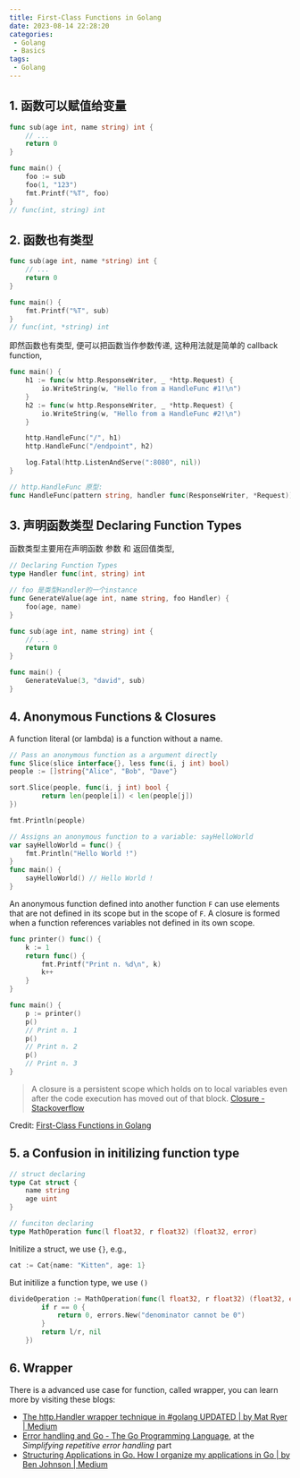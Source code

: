 ```yaml
---
title: First-Class Functions in Golang
date: 2023-08-14 22:28:20
categories:
 - Golang
 - Basics
tags:
 - Golang
---
```


## 1. 函数可以赋值给变量

```go
func sub(age int, name string) int {
	// ...
	return 0
}

func main() {
	foo := sub
	foo(1, "123")
	fmt.Printf("%T", foo)
}
// func(int, string) int
```

## 2. 函数也有类型

```go
func sub(age int, name *string) int {
	// ...
	return 0
}

func main() {
	fmt.Printf("%T", sub)
}
// func(int, *string) int
```

即然函数也有类型, 便可以把函数当作参数传递, 这种用法就是简单的 callback function, 

``` go
func main() {
	h1 := func(w http.ResponseWriter, _ *http.Request) {
		io.WriteString(w, "Hello from a HandleFunc #1!\n")
	}
	h2 := func(w http.ResponseWriter, _ *http.Request) {
		io.WriteString(w, "Hello from a HandleFunc #2!\n")
	}

	http.HandleFunc("/", h1)
	http.HandleFunc("/endpoint", h2)

	log.Fatal(http.ListenAndServe(":8080", nil))
}

// http.HandleFunc 原型: 
func HandleFunc(pattern string, handler func(ResponseWriter, *Request))
```

## 3. 声明函数类型 Declaring Function Types

函数类型主要用在声明函数 参数 和 返回值类型, 

```go
// Declaring Function Types
type Handler func(int, string) int

// foo 是类型Handler的一个instance
func GenerateValue(age int, name string, foo Handler) {
	foo(age, name)
}

func sub(age int, name string) int {
	// ...
	return 0
}

func main() {
	GenerateValue(3, "david", sub)
}
```

## 4. Anonymous Functions & Closures

A function literal (or lambda) is a function without a name. 

````go
// Pass an anonymous function as a argument directly
func Slice(slice interface{}, less func(i, j int) bool)
people := []string{"Alice", "Bob", "Dave"}

sort.Slice(people, func(i, j int) bool {
		return len(people[i]) < len(people[j])
})

fmt.Println(people)

// Assigns an anonymous function to a variable: sayHelloWorld
var sayHelloWorld = func() {
	fmt.Println("Hello World !")
}
func main() {
	sayHelloWorld() // Hello World !
}
````

An anonymous function defined into another function `F` can use elements that are not defined in its scope but in the scope of `F`. A closure is formed when a function references variables not defined in its own scope.

```go
func printer() func() {
    k := 1
    return func() {
        fmt.Printf("Print n. %d\n", k)
        k++
    }
}

func main() {
    p := printer()
    p()
    // Print n. 1
    p()
    // Print n. 2
    p()
    // Print n. 3
}
```

> A closure is a persistent scope which holds on to local variables even after the code execution has moved out of that block.  [Closure - Stackoverflow](https://stackoverflow.com/a/7464475/16317008)

Credit: [First-Class Functions in Golang](https://levelup.gitconnected.com/first-class-functions-in-golang-ef2a5001bb4f) 

## 5. a Confusion in initilizing function type

```go
// struct declaring
type Cat struct {
	name string
	age uint
}

// funciton declaring
type MathOperation func(l float32, r float32) (float32, error)
```

Initilize a struct, we use `{}`, e.g.,

```go
cat := Cat{name: "Kitten", age: 1}
```

But initilize a function type, we use `()`

``` go
divideOperation := MathOperation(func(l float32, r float32) (float32, error) {
		if r == 0 {
			return 0, errors.New("denominator cannot be 0")
		}
		return l/r, nil
	})
```

## 6. Wrapper

There is a advanced use case for function, called wrapper, you can learn more by visiting these blogs:

- [The http.Handler wrapper technique in #golang UPDATED | by Mat Ryer | Medium](https://medium.com/@matryer/the-http-handler-wrapper-technique-in-golang-updated-bc7fbcffa702)
- [Error handling and Go - The Go Programming Language](https://go.dev/blog/error-handling-and-go), at the *Simplifying repetitive error handling* part
- [Structuring Applications in Go. How I organize my applications in Go | by Ben Johnson | Medium](https://medium.com/@benbjohnson/structuring-applications-in-go-3b04be4ff091)

